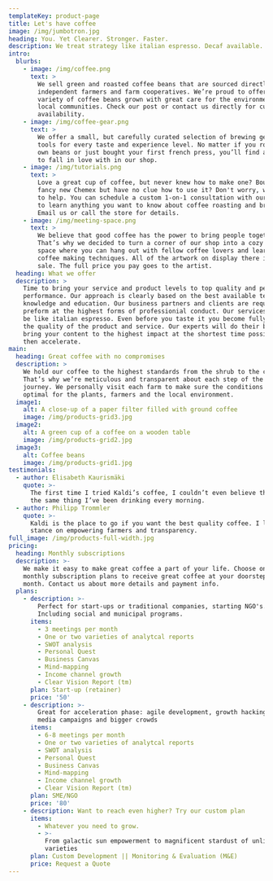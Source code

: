 ```yaml
---
templateKey: product-page
title: Let's have coffee
image: /img/jumbotron.jpg
heading: You. Yet Clearer. Stronger. Faster.
description: We treat strategy like italian espresso. Decaf available.
intro:
  blurbs:
    - image: /img/coffee.png
      text: >
        We sell green and roasted coffee beans that are sourced directly from
        independent farmers and farm cooperatives. We’re proud to offer a
        variety of coffee beans grown with great care for the environment and
        local communities. Check our post or contact us directly for current
        availability.
    - image: /img/coffee-gear.png
      text: >
        We offer a small, but carefully curated selection of brewing gear and
        tools for every taste and experience level. No matter if you roast your
        own beans or just bought your first french press, you’ll find a gadget
        to fall in love with in our shop.
    - image: /img/tutorials.png
      text: >
        Love a great cup of coffee, but never knew how to make one? Bought a
        fancy new Chemex but have no clue how to use it? Don't worry, we’re here
        to help. You can schedule a custom 1-on-1 consultation with our baristas
        to learn anything you want to know about coffee roasting and brewing.
        Email us or call the store for details.
    - image: /img/meeting-space.png
      text: >
        We believe that good coffee has the power to bring people together.
        That’s why we decided to turn a corner of our shop into a cozy meeting
        space where you can hang out with fellow coffee lovers and learn about
        coffee making techniques. All of the artwork on display there is for
        sale. The full price you pay goes to the artist.
  heading: What we offer
  description: >
    Time to bring your service and product levels to top quality and peak
    performance. Our approach is clearly based on the best available technology,
    knowledge and education. Our business partners and clients are required to
    preform at the highest forms of professionial conduct. Our services have to
    be like italian espresso. Even before you taste it you become fully aware of
    the quality of the product and service. Our experts will do their best to
    bring your content to the highest impact at the shortest time possible, and
    then accelerate.
main:
  heading: Great coffee with no compromises
  description: >
    We hold our coffee to the highest standards from the shrub to the cup.
    That’s why we’re meticulous and transparent about each step of the coffee’s
    journey. We personally visit each farm to make sure the conditions are
    optimal for the plants, farmers and the local environment.
  image1:
    alt: A close-up of a paper filter filled with ground coffee
    image: /img/products-grid3.jpg
  image2:
    alt: A green cup of a coffee on a wooden table
    image: /img/products-grid2.jpg
  image3:
    alt: Coffee beans
    image: /img/products-grid1.jpg
testimonials:
  - author: Elisabeth Kaurismäki
    quote: >-
      The first time I tried Kaldi’s coffee, I couldn’t even believe that was
      the same thing I’ve been drinking every morning.
  - author: Philipp Trommler
    quote: >-
      Kaldi is the place to go if you want the best quality coffee. I love their
      stance on empowering farmers and transparency.
full_image: /img/products-full-width.jpg
pricing:
  heading: Monthly subscriptions
  description: >-
    We make it easy to make great coffee a part of your life. Choose one of our
    monthly subscription plans to receive great coffee at your doorstep each
    month. Contact us about more details and payment info.
  plans:
    - description: >-
        Perfect for start-ups or traditional companies, starting NGO's.
        Including social and municipal programs.
      items:
        - 3 meetings per month
        - One or two varieties of analytcal reports
        - SWOT analysis
        - Personal Quest
        - Business Canvas
        - Mind-mapping
        - Income channel growth
        - Clear Vision Report (tm)
      plan: Start-up (retainer)
      price: '50'
    - description: >-
        Great for acceleration phase: agile development, growth hacking, social
        media campaigns and bigger crowds
      items:
        - 6-8 meetings per month
        - One or two varieties of analytcal reports
        - SWOT analysis
        - Personal Quest
        - Business Canvas
        - Mind-mapping
        - Income channel growth
        - Clear Vision Report (tm)
      plan: SME/NGO
      price: '80'
    - description: Want to reach even higher? Try our custom plan
      items:
        - Whatever you need to grow.
        - >-
          From galactic sun empowerment to magnificent stardust of unlimited
          varieties
      plan: Custom Development || Monitoring & Evaluation (M&E)
      price: Request a Quote
---
```


